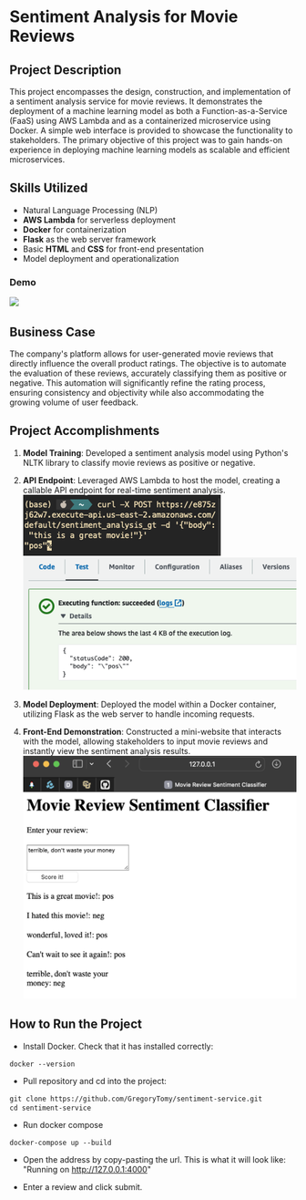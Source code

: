 # Sentiment Analysis for Movie Reviews

## Project Description

This project encompasses the design, construction, and implementation of a sentiment analysis service for movie reviews. It demonstrates the deployment of a machine learning model as both a Function-as-a-Service (FaaS) using AWS Lambda and as a containerized microservice using Docker. A simple web interface is provided to showcase the functionality to stakeholders. The primary objective of this project was to gain hands-on experience in deploying machine learning models as scalable and efficient microservices.

## Skills Utilized

- Natural Language Processing (NLP)
- **AWS Lambda** for serverless deployment
- **Docker** for containerization
- **Flask** as the web server framework
- Basic **HTML** and **CSS** for front-end presentation
- Model deployment and operationalization

### Demo
![](images/demo_3.gif)

## Business Case

The company's platform allows for user-generated movie reviews that directly influence the overall product ratings. The objective is to automate the evaluation of these reviews, accurately classifying them as positive or negative. This automation will significantly refine the rating process, ensuring consistency and objectivity while also accommodating the growing volume of user feedback.

## Project Accomplishments

1. **Model Training**: Developed a sentiment analysis model using Python's NLTK library to classify movie reviews as positive or negative.

2. **API Endpoint**: Leveraged AWS Lambda to host the model, creating a callable API endpoint for real-time sentiment analysis.
    ![](images/lambda_api_gateway.png)
    ![](images/aws_faas_test.png)
3. **Model Deployment**: Deployed the model within a Docker container, utilizing Flask as the web server to handle incoming requests.

4. **Front-End Demonstration**: Constructed a mini-website that interacts with the model, allowing stakeholders to input movie reviews and instantly view the sentiment analysis results.
    ![](images/web_final.png)

## How to Run the Project


- Install Docker. Check that it has installed correctly:
```console
docker --version
```
- Pull repository and cd into the project:
```console
git clone https://github.com/GregoryTomy/sentiment-service.git
cd sentiment-service
```
- Run docker compose
```console
docker-compose up --build
```
- Open the address by copy-pasting the url. This is what it will look like: "Running on http://127.0.0.1:4000"

- Enter a review and click submit.

